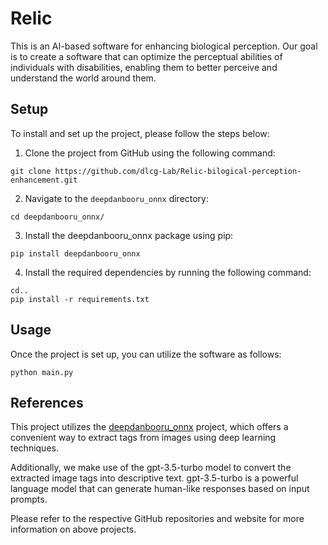 # Relic

This is an AI-based software for enhancing biological perception. Our goal is to create a software that can optimize the perceptual abilities of individuals with disabilities, enabling them to better perceive and understand the world around them.

## Setup
To install and set up the project, please follow the steps below:

1. Clone the project from GitHub using the following command:
```
git clone https://github.com/dlcg-Lab/Relic-bilogical-perception-enhancement.git
```

2. Navigate to the `deepdanbooru_onnx` directory:
```
cd deepdanbooru_onnx/
```

3. Install the deepdanbooru_onnx package using pip:
```
pip install deepdanbooru_onnx
```

4. Install the required dependencies by running the following command:
```
cd..
pip install -r requirements.txt
```

## Usage
Once the project is set up, you can utilize the software as follows:
```
python main.py
```

## References
This project utilizes the [deepdanbooru_onnx](https://github.com/chinoll/deepdanbooru_onnx) project, which offers a convenient way to extract tags from images using deep learning techniques.

Additionally, we make use of the gpt-3.5-turbo model to convert the extracted image tags into descriptive text. gpt-3.5-turbo is a powerful language model that can generate human-like responses based on input prompts.

Please refer to the respective GitHub repositories and website for more information on above projects.
